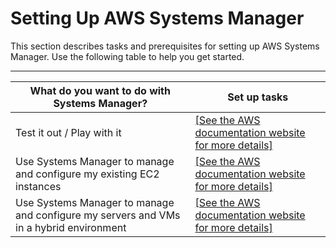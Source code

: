 # Setting Up AWS Systems Manager<a name="systems-manager-setting-up"></a>

This section describes tasks and prerequisites for setting up AWS Systems Manager\. Use the following table to help you get started\.


****  

| What do you want to do with Systems Manager? | Set up tasks | 
| --- | --- | 
|  Test it out / Play with it  |  [\[See the AWS documentation website for more details\]](http://docs.aws.amazon.com/systems-manager/latest/userguide/systems-manager-setting-up.html)  | 
| Use Systems Manager to manage and configure my existing EC2 instances |  [\[See the AWS documentation website for more details\]](http://docs.aws.amazon.com/systems-manager/latest/userguide/systems-manager-setting-up.html) | 
| Use Systems Manager to manage and configure my servers and VMs in a hybrid environment | [\[See the AWS documentation website for more details\]](http://docs.aws.amazon.com/systems-manager/latest/userguide/systems-manager-setting-up.html) | 